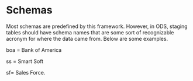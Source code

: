 # Schemas

Most schemas are predefined by this framework. However, in ODS, staging tables should have schema names that are some sort of recognizable acronym for where the data came from. Below are some examples.

boa = Bank of America

ss = Smart Soft

sf= Sales Force.

